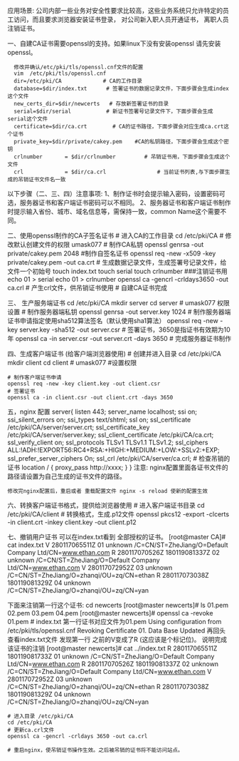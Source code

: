 应用场景: 公司内部一些业务对安全性要求比较高，这些业务系统只允许特定的员工访问，而且要求浏览器安装证书登录， 对公司新入职人员开通证书，
         离职人员注销证书。

一、自建CA证书需要openssl的支持。如果linux下没有安装openssl 请先安装 openssl。

      修改并确认/etc/pki/tls/openssl.cnf文件的配置
      vim  /etc/pki/tls/openssl.cnf
      dir=/etc/pki/CA             # CA的工作目录
      database=$dir/index.txt      # 签署证书的数据记录文件，下面步骤会生成index这个文件
      new_certs_dir=$dir/newcerts   # 存放新签署证书的目录
      serial=$dir/serial           # 新证书签署号记录文件下，下面步骤会生成serial这个文件
      certificate=$dir/ca.crt        # CA的证书路径，下面步骤会对应生成ca.crt这个证书
      private_key=$dir/private/cakey.pem    #CA的私钥路径，下面步骤会生成这个密钥
      crlnumber       = $dir/crlnumber         # 吊销证书用，下面步骤会生成这个文件
      crl             = $dir/ca.crl                # 当前证书列表,与下面步骤生成的吊销证书文件名一致




以下步骤（二、三、四）注意事项:
1、制作证书时会提示输入密码，设置密码可选，服务器证书和客户端证书密码可以不相同。
2、服务器证书和客户端证书制作时提示输入省份、城市、域名信息等，需保持一致，common Name这个需要不同。


二、使用openssl制作的CA子签名证书
    # 进入CA的工作目录
    cd /etc/pki/CA
    # 修改默认创建文件的权限
    umask077
    # 制作CA私钥
    openssl genrsa -out private/cakey.pem 2048
    #制作自签名证书
    openssl req -new -x509 -key private/cakey.pem -out ca.crt 
    # 生成数据记录文件，生成签署号记录文件，给文件一个初始号 
    touch index.txt
    touch serial
    touch crlnumber   ###注销证书用
    echo 01 > serial
    echo 01 > crlnumber
    openssl ca -gencrl -crldays3650 -out ca.crl # 产生crl文件，供吊销证书使用
    # 自建CA证书完成

三、 生产服务端证书
    cd /etc/pki/CA
    mkdir server
    cd server
    # umask077 权限设置
    # 制作服务器端私钥
    openssl genrsa -out server.key 1024
    # 制作服务器端证书申请指定使用sha512算法签名（默认使用sha1算法）
    openssl req -new -key server.key -sha512 -out server.csr 
    # 签署证书，3650是指证书有效期为10年
    openssl ca -in server.csr -out server.crt -days 3650
    # 完成服务器证书制作


四、生成客户端证书 (给客户端浏览器使用)
    # 创建并进入目录
    cd /etc/pki/CA
    mkdir client
    cd client
    # umask077 #设置权限

    # 制作客户端证书申请
    openssl req -new -key client.key -out client.csr
    # 签署证书 
    openssl ca -in client.csr -out client.crt -days 3650


五，nginx 配置
    server{
            listen 443;
            server_name localhost;
            ssi on;
            ssi_silent_errors on;
            ssi_types text/shtml;
            ssl on;
            ssl_certificate /etc/pki/CA/server/server.crt;
            ssl_certificate_key /etc/pki/CA/server/server.key;
            ssl_client_certificate /etc/pki/CA/ca.crt;
            ssl_verify_client on;
            ssl_protocols TLSv1 TLSv1.1 TLSv1.2;
            ssl_ciphers ALL:!ADH:!EXPORT56:RC4+RSA:+HIGH:+MEDIUM:+LOW:+SSLv2:+EXP;
            ssl_prefer_server_ciphers On;
             ssl_crl /etc/pki/CA/server/ca.crl;  # 检查吊销的证书
            location / {
                proxy_pass   http://xxxx; 
                  }
    }
    注意: nginx配置里面各证书文件的路径请设置为自己生成的证书文件的路径。

    修改完nginx配置后，重启或者 重载配置文件 nginx -s reload 使新的配置生效

六、转换客户端证书格式，提供给浏览器使用
    # 进入客户端证书目录
    cd /etc/pki/CA/client
    # 转换格式，生成.p12文件
    openssl pkcs12 -export -clcerts -in client.crt -inkey client.key -out client.p12


七、撤销用户证书
    可以在index.txt看到 全部授权的证书。
    [root@master CA]# cat index.txt
    V 280117065511Z 01 unknown /C=CN/ST=ZheJiang/O=Default Company Ltd/CN=www.ethan.com
    R 280117070526Z 180119081337Z 02 unknown /C=CN/ST=ZheJiang/O=Default Company Ltd/CN=www.ethan.com
    V 280117072952Z 03 unknown /C=CN/ST=ZheJiang/O=zhanqi/OU=zq/CN=ethan
    R 280117073038Z 180119081329Z 04 unknown /C=CN/ST=ZheJiang/O=zhanqi/OU=zq/CN=yan


下面来注销第一行这个证书:
    cd newcerts
    [root@master newcerts]# ls
    01.pem 02.pem 03.pem 04.pem
    [root@master newcerts]# openssl ca -revoke 01.pem # index.txt 第一行证书对应文件为01.pem
    Using configuration from /etc/pki/tls/openssl.cnf
    Revoking Certificate 01.
    Data Base Updated
    再回头查看index.txt文件 发现第一行 之前的V变成了R (这应该是个标记位)。 说明完成该证书的注销
    [root@master newcerts]# cat ../index.txt
    R 280117065511Z 180119081733Z 01 unknown /C=CN/ST=ZheJiang/O=Default Company Ltd/CN=www.ethan.com
    R 280117070526Z 180119081337Z 02 unknown /C=CN/ST=ZheJiang/O=Default Company Ltd/CN=www.ethan.com
    V 280117072952Z 03 unknown /C=CN/ST=ZheJiang/O=zhanqi/OU=zq/CN=ethan
    R 280117073038Z 180119081329Z 04 unknown /C=CN/ST=ZheJiang/O=zhanqi/OU=zq/CN=yan

    # 进入目录 /etc/pki/CA
    cd /etc/pki/CA
    # 更新ca.crl文件
    openssl ca -gencrl -crldays 3650 -out ca.crl 

    # 重启nginx，使吊销证书操作生效。之后被吊销的证书将不能访问站点。








